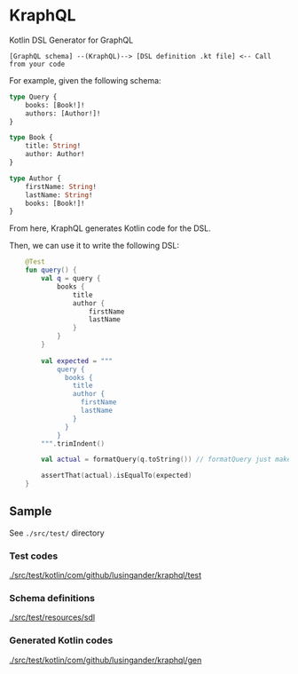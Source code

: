 KraphQL
====

Kotlin DSL Generator for GraphQL

```
[GraphQL schema] --(KraphQL)--> [DSL definition .kt file] <-- Call from your code
```

For example, given the following schema:

```graphql
type Query {
    books: [Book!]!
    authors: [Author!]!
}

type Book {
    title: String!
    author: Author!
}

type Author {
    firstName: String!
    lastName: String!
    books: [Book!]!
}
```

From here, KraphQL generates Kotlin code for the DSL.

Then, we can use it to write the following DSL:

```kotlin
    @Test
    fun query() {
        val q = query {
            books {
                title
                author {
                    firstName
                    lastName
                }
            }
        }
        
        val expected = """
            query {
              books {
                title
                author {
                  firstName
                  lastName
                }
              }
            }
        """.trimIndent()

        val actual = formatQuery(q.toString()) // formatQuery just makes it look good

        assertThat(actual).isEqualTo(expected)
    }
```

## Sample

See `./src/test/` directory

### Test codes

[./src/test/kotlin/com/github/lusingander/kraphql/test](https://github.com/lusingander/kraphql/tree/master/src/test/kotlin/com/github/lusingander/kraphql/test)

### Schema definitions

[./src/test/resources/sdl](https://github.com/lusingander/kraphql/tree/master/src/test/resources/sdl)

### Generated Kotlin codes

[./src/test/kotlin/com/github/lusingander/kraphql/gen](https://github.com/lusingander/kraphql/tree/master/src/test/kotlin/com/github/lusingander/kraphql/gen)
